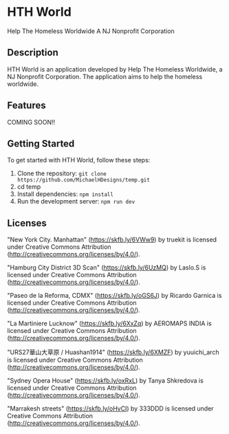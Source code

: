 # HTH World

Help The Homeless Worldwide A NJ Nonprofit Corporation

## Description

HTH World is an application developed by Help The Homeless Worldwide, a NJ Nonprofit Corporation. The application aims to help the homeless worldwide.

## Features

COMING SOON!!

## Getting Started

To get started with HTH World, follow these steps:

1. Clone the repository: `git clone https://github.com/MichaelHDesigns/temp.git`
2. cd temp
3. Install dependencies: `npm install`
4. Run the development server: `npm run dev`

## Licenses

"New York City. Manhattan" (https://skfb.ly/6VWw9) by truekit is licensed under Creative Commons Attribution (http://creativecommons.org/licenses/by/4.0/).



"Hamburg City District 3D Scan" (https://skfb.ly/6UzMQ) by Laslo.S is licensed under Creative Commons Attribution (http://creativecommons.org/licenses/by/4.0/).



"Paseo de la Reforma, CDMX" (https://skfb.ly/oGS6J) by Ricardo Garnica is licensed under Creative Commons Attribution (http://creativecommons.org/licenses/by/4.0/).



"La Martiniere Lucknow" (https://skfb.ly/6XxZq) by AEROMAPS INDIA is licensed under Creative Commons Attribution (http://creativecommons.org/licenses/by/4.0/).



"URS27華山大草原 / Huashan1914" (https://skfb.ly/6XMZF) by yuuichi_arch is licensed under Creative Commons Attribution (http://creativecommons.org/licenses/by/4.0/).



"Sydney Opera House" (https://skfb.ly/oxRxL) by Tanya Shkredova is licensed under Creative Commons Attribution (http://creativecommons.org/licenses/by/4.0/).



"Marrakesh streets" (https://skfb.ly/oHvCI) by 333DDD is licensed under Creative Commons Attribution (http://creativecommons.org/licenses/by/4.0/).

